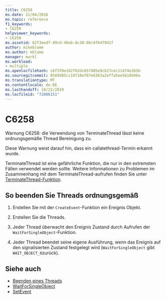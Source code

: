```yaml
---
title: C6258
ms.date: 11/04/2016
ms.topic: reference
f1_keywords:
- C6258
helpviewer_keywords:
- C6258
ms.assetid: 62f3eed7-d9cd-46eb-8c38-0bc4f647941f
author: mikeblome
ms.author: mblome
manager: markl
ms.workload:
- multiple
ms.openlocfilehash: c6f3f0e182f62dc857d05e9cb27cec114f4e265b
ms.sourcegitcommit: 8589d85cc10710ef87e6363a2effa5ee5610d46a
ms.translationtype: MT
ms.contentlocale: de-DE
ms.lasthandoff: 10/23/2019
ms.locfileid: "72806151"
---
```

# <a name="c6258"></a>C6258

Warnung C6258: die Verwendung von TerminateThread lässt keine ordnungsgemäße Thread Bereinigung zu.

Diese Warnung weist darauf hin, dass ein callatethread-Termin erkannt wurde.

TerminateThread ist eine gefährliche Funktion, die nur in den extremsten Fällen verwendet werden sollte. Weitere Informationen zu Problemen im Zusammenhang mit dem TerminateThread-aufrufen finden Sie unter [TerminateThread-Funktion](/windows/desktop/api/processthreadsapi/nf-processthreadsapi-terminatethread).

## <a name="to-properly-terminate-threads"></a>So beenden Sie Threads ordnungsgemäß

1. Erstellen Sie mit der `CreateEvent`-Funktion ein Ereignis Objekt.

2. Erstellen Sie die Threads.

3. Jeder Thread überwacht den Ereignis Zustand durch Aufrufen der `WaitForSingleObject`-Funktion.

4. Jeder Thread beendet seine eigene Ausführung, wenn das Ereignis auf den signalisierten Zustand festgelegt wird (`WaitForSingleObject` gibt `WAIT_OBJECT_0`zurück).

## <a name="see-also"></a>Siehe auch

- [Beenden eines Threads](/windows/win32/procthread/terminating-a-thread)
- [WaitForSingleObject](/windows/win32/api/synchapi/nf-synchapi-waitforsingleobject)
- [SetEvent](/windows/win32/api/synchapi/nf-synchapi-setevent)
